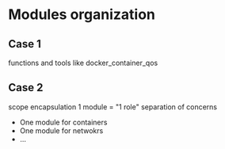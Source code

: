 # Modules organization

## Case 1 

functions and tools like docker_container_qos


## Case 2

scope encapsulation
1 module = "1 role"
separation of concerns
- One module for containers
- One module for netwokrs
- ...


